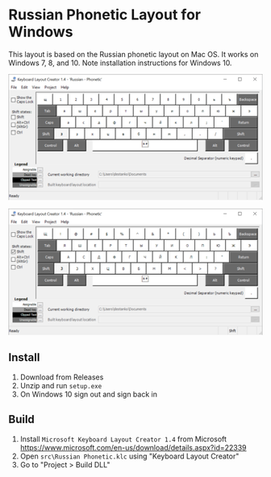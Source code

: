# Russian Phonetic Layout for Windows

This layout is based on the Russian phonetic layout on Mac OS. It works on Windows 7, 8, and 10. Note installation instructions for Windows 10.

![Normal layout](https://raw.githubusercontent.com/stankovski/russian-phonetic-layout-windows10/master/layout/layout.png)

![Layout with caps](https://raw.githubusercontent.com/stankovski/russian-phonetic-layout-windows10/master/layout/layout_caps.png)

## Install

1. Download from Releases
2. Unzip and run `setup.exe`
3. On Windows 10 sign out and sign back in

## Build

1. Install `Microsoft Keyboard Layout Creator 1.4` from Microsoft https://www.microsoft.com/en-us/download/details.aspx?id=22339
2. Open `src\Russian Phonetic.klc` using "Keyboard Layout Creator"
3. Go to "Project > Build DLL"